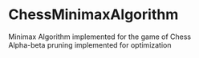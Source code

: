 # ChessMinimaxAlgorithm

Minimax Algorithm implemented for the game of Chess<br/>
Alpha-beta pruning implemented for optimization
